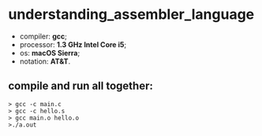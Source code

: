 # understanding_assembler_language

- compiler: __gcc__;
- processor: __1.3 GHz Intel Core i5__;
- os: __macOS Sierra__;
- notation: __AT&T__.

## compile and run all together:
```
> gcc -c main.c
> gcc -c hello.s
> gcc main.o hello.o
>./a.out
```
